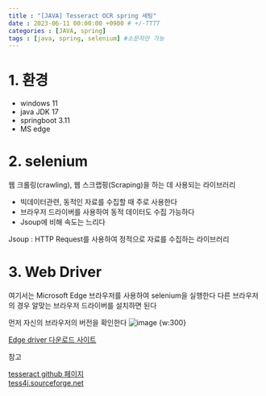 ```yaml
---
title : "[JAVA] Tesseract OCR spring 세팅"
date : 2023-06-11 00:00:00 +0900 # +/-TTTT
categories : [JAVA, spring]
tags : [java, spring, selenium] #소문자만 가능
---
```


# 1. 환경
- windows 11
- java JDK 17
- springboot 3.11
- MS edge

# 2. selenium

웹 크롤링(crawling), 웹 스크랩핑(Scraping)을 하는 데 사용되는 라이브러리

- 빅데이터관련, 동적인 자료를 수집할 때 주로 사용한다
- 브라우저 드라이버를 사용하여 동적 데이터도 수집 가능하다
- Jsoup에 비해 속도는 느리다 

Jsoup
: HTTP Request를 사용하여 정적으로 자료를 수집하는 라이브러리

# 3. Web Driver

여기서는 Microsoft Edge 브라우저를 사용하여 selenium을 실행한다
다른 브라우저의 경우 알맞는 브라우저 드라이버를 설치하면 된다

먼저 자신의 브라우저의 버전을 확인한다
![image](https://github.com/trulyeven/vocr/assets/113951017/7f0e9d6d-9509-43af-ac05-386b07dbe2f3)
{w:300}


[Edge driver 다운로드 사이트](https://developer.microsoft.com/ko-kr/microsoft-edge/tools/webdriver/)


참고

[tesseract github 페이지](https://github.com/tesseract-ocr/tessdoc#tesseract-user-manual)  
[tess4j.sourceforge.net](https://tess4j.sourceforge.net/)
